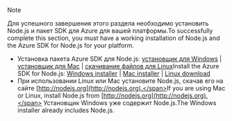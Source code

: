 
> [!NOTE]
> <span data-ttu-id="dc2c1-101">Для успешного завершения этого раздела необходимо установить Node.js и пакет SDK для Azure для вашей платформы.</span><span class="sxs-lookup"><span data-stu-id="dc2c1-101">To successfully complete this section, you must have a working installation of Node.js and the Azure SDK for Node.js for your platform.</span></span>
> 
> * <span data-ttu-id="dc2c1-102">Установка пакета Azure SDK для Node.js: [установщик для Windows](http://go.microsoft.com/fwlink/?LinkId=254279) | [установщик для Mac](http://go.microsoft.com/fwlink/?LinkId=253471) | [скачивание файлов для Linux](http://go.microsoft.com/fwlink/?LinkId=253472)</span><span class="sxs-lookup"><span data-stu-id="dc2c1-102">Install the Azure SDK for Node.js: [Windows installer](http://go.microsoft.com/fwlink/?LinkId=254279) | [Mac installer](http://go.microsoft.com/fwlink/?LinkId=253471) | [Linux download](http://go.microsoft.com/fwlink/?LinkId=253472)</span></span>
> * <span data-ttu-id="dc2c1-103">При использовании Linux или Mac установите Node.js, скачав его на сайте [http://nodejs.org](http://nodejs.org).</span><span class="sxs-lookup"><span data-stu-id="dc2c1-103">If you are using Mac or Linux, install Node.js from [http://nodejs.org](http://nodejs.org).</span></span> <span data-ttu-id="dc2c1-104">Установщик Windows уже содержит Node.js.</span><span class="sxs-lookup"><span data-stu-id="dc2c1-104">The Windows installer already includes Node.js.</span></span>
> 
> 
